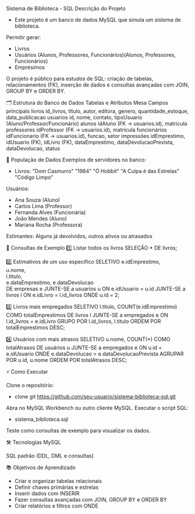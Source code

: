 Sistema de Biblioteca - SQL
Descrição do Projeto
 - Este projeto é um banco de dados MySQL que simula um sistema de biblioteca.

Permitir gerar:
 - Livros
 - Usuários (Alunos, Professores, Funcionários)(Alunos, Professores, Funcionários)
 - Emprésimos

O projeto é público para estudos de SQL: criação de tabelas, relacionamentos (FK), inserção de dados e consultas avançadas com JOIN, GROUP BY e ORDER BY.

🗂 Estrutura do Banco de Dados
Tabelas e Atributos
Mesa Campos principais
livros id_livros, título, autor, editora, genero, quantidade_estoque, data_publicacao
usuarios id, nome, contato, tipoUsuario (Aluno/Professor/Funcionário)
alunos idAluno (FK → usuarios.id), matricula
professores idProfessor (FK → usuarios.id), matricula
funcionários idFuncionario (FK → usuarios.id), funcao, setor
impressões idEmprestimo, idUsuario (FK), idLivro (FK), dataEmprestimo, dataDevolucaoPrevista, dataDevolucao, status

💾 População de Dados
Exemplos de servidores no banco:
 - Livros:
   "Dom Casmurro"
   "1984"
   "Ó Hobbit"
   "A Culpa é das Estrelas"
   "Código Limpo"

Usuários:
 - Ana Souza (Aluno)
 - Carlos Lima (Professor)
 - Fernanda Alves (Funcionária)
 - João Mendes (Aluno)
 - Mariana Rocha (Professora)

Estimantes:
Alguns já devolvidos, outros ativos ou atrasados

🔎 Consultas de Exemplo
1️⃣ Listar todos os livros
SELEÇÃO * DE livros;

2️⃣ Estimativos de um uso específico
SELETIVO 
 e.idEmprestimo,    
 u.nome,           
 l.titulo,         
 e.dataEmprestimo, 
 e.dataDevolucao   
DE empresas e
JUNTE-SE a usuarios u ON e.idUsuario = u.id
JUNTE-SE a livros l ON e.idLivro = l.id_livros
ONDE u.id = 2;

3️⃣ Livros mais empregados
SELETIVO 
 l.titulo, 
 COUNT(e.idEmprestimo) COMO totalEmprestimos
DE livros l
JUNTE-SE a empregados e ON l.id_livros = e.idLivro
GRUPO POR l.id_livros, l.titulo
ORDEM POR totalEmprestimos DESC;

4️⃣ Usuários com mais atrasos
SELETIVO 
 u.nome, 
 COUNT(*) COMO totalAtrasos
DE usuários u
JUNTE-SE a empregados e ON u.id = e.idUsuario
ONDE e.dataDevolucao > e.dataDevolucaoPrevista
AGRUPAR POR u.id, u.nome
ORDEM POR totalAtrasos DESC;

⚡ Como Executar

Clone o repositório:
 - clone git https://github.com/seu-usuario/sistema-biblioteca-sql.git

Abra no MySQL Workbench ou outro cliente MySQL.
Executar o script SQL:

 - sistema_biblioteca.sql

Teste como consultas de exemplo para visualizar os dados.

🛠 Tecnologias
MySQL

SQL padrão (DDL, DML e consultas)

📚 Objetivos de Aprendizado
 - Criar e organizar tabelas relacionais
 - Definir chaves primárias e estrelas
 - Inserir dados com INSERIR
 - Fazer consultas avançadas com JOIN, GROUP BY e ORDER BY
 - Criar relatórios e filtros com ONDE
